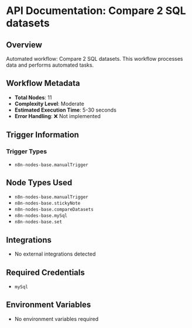 # API Documentation: Compare 2 SQL datasets

## Overview
Automated workflow: Compare 2 SQL datasets. This workflow processes data and performs automated tasks.

## Workflow Metadata
- **Total Nodes**: 11
- **Complexity Level**: Moderate
- **Estimated Execution Time**: 5-30 seconds
- **Error Handling**: ❌ Not implemented

## Trigger Information
### Trigger Types
- `n8n-nodes-base.manualTrigger`

## Node Types Used
- `n8n-nodes-base.manualTrigger`
- `n8n-nodes-base.stickyNote`
- `n8n-nodes-base.compareDatasets`
- `n8n-nodes-base.mySql`
- `n8n-nodes-base.set`

## Integrations
- No external integrations detected

## Required Credentials
- `mySql`

## Environment Variables
- No environment variables required
